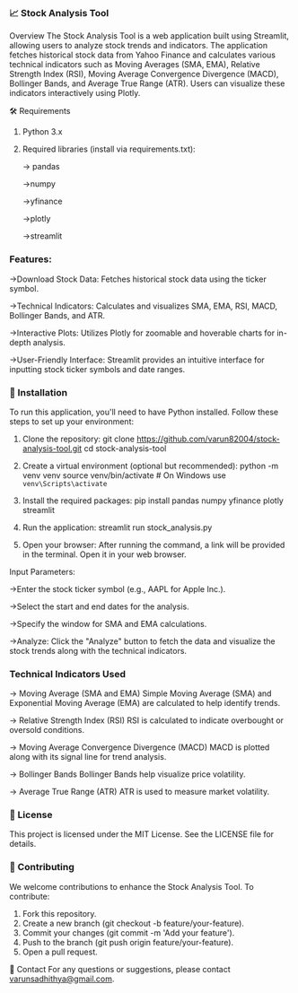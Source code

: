 ### 📈 Stock Analysis Tool

Overview
The Stock Analysis Tool is a web application built using Streamlit, allowing users to analyze stock trends and indicators. The application fetches historical stock data from Yahoo Finance and calculates various technical indicators such as Moving Averages (SMA, EMA), Relative Strength Index (RSI), Moving Average Convergence Divergence (MACD), Bollinger Bands, and Average True Range (ATR). Users can visualize these indicators interactively using Plotly.

🛠 Requirements
1) Python 3.x
2) Required libraries (install via requirements.txt):

   -> pandas

   ->numpy

   ->yfinance

   ->plotly

   ->streamlit

### Features:
->Download Stock Data: Fetches historical stock data using the ticker symbol.

->Technical Indicators: Calculates and visualizes SMA, EMA, RSI, MACD, Bollinger Bands, and ATR.

->Interactive Plots: Utilizes Plotly for zoomable and hoverable charts for in-depth analysis.

->User-Friendly Interface: Streamlit provides an intuitive interface for inputting stock ticker symbols and date ranges.

### 🚀 Installation
To run this application, you'll need to have Python installed. Follow these steps to set up your environment:

1) Clone the repository:
   git clone https://github.com/varun82004/stock-analysis-tool.git
   cd stock-analysis-tool


3) Create a virtual environment (optional but recommended):
   python -m venv venv
   source venv/bin/activate  # On Windows use `venv\Scripts\activate`

4) Install the required packages:
   pip install pandas numpy yfinance plotly streamlit

5) Run the application:
   streamlit run stock_analysis.py

6) Open your browser:
   After running the command, a link will be provided in the terminal. Open it in your web browser.




Input Parameters:

->Enter the stock ticker symbol (e.g., AAPL for Apple Inc.).

->Select the start and end dates for the analysis.

->Specify the window for SMA and EMA calculations.

->Analyze: Click the "Analyze" button to fetch the data and visualize the stock trends along with the technical indicators.

### Technical Indicators Used
-> Moving Average (SMA and EMA)
   Simple Moving Average (SMA) and Exponential Moving Average (EMA) are calculated to help identify trends.

-> Relative Strength Index (RSI)
   RSI is calculated to indicate overbought or oversold conditions.

-> Moving Average Convergence Divergence (MACD)
   MACD is plotted along with its signal line for trend analysis.

-> Bollinger Bands
   Bollinger Bands help visualize price volatility.

-> Average True Range (ATR)
   ATR is used to measure market volatility.

### 📄 License
This project is licensed under the MIT License. See the LICENSE file for details.

### 🤝 Contributing
We welcome contributions to enhance the Stock Analysis Tool. To contribute:
1) Fork this repository.
2) Create a new branch (git checkout -b feature/your-feature).
3) Commit your changes (git commit -m 'Add your feature').
4) Push to the branch (git push origin feature/your-feature).
5) Open a pull request.

👤 Contact
For any questions or suggestions, please contact varunsadhithya@gmail.com.
